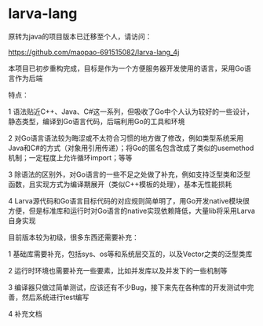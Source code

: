 larva-lang
==========

原转为java的项目版本已迁移至个人，请访问：

<https://github.com/maopao-691515082/larva-lang_4j>

本项目已初步重构完成，目标是作为一个方便服务器开发使用的语言，采用Go语言作为后端

特点：

1 语法贴近C++、Java、C#这一系列，但吸收了Go中个人认为较好的一些设计，静态类型，编译到Go语言代码，后端利用Go的工具和环境

2 对Go语言语法较为晦涩或不太符合习惯的地方做了修改，例如类型系统采用Java和C#的方式（对象用引用传递）；将Go的匿名包含改成了类似的usemethod机制；一定程度上允许循环import；等等

3 除语法的区别外，对Go语言的一些不足之处做了补充，例如支持泛型类和泛型函数，且实现方式为编译期展开（类似C++模板的处理），基本无性能损耗

4 Larva源代码和Go语言目标代码的对应规则简单明了，用Go开发native模块很方便，但是标准库和运行时对Go语言的native实现依赖降低，大量lib将采用Larva自身实现

目前版本较为初级，很多东西还需要补充：

1 基础库需要补充，包括sys、os等和系统层交互的，以及Vector之类的泛型类库

2 运行时环境也需要补充一些要素，比如并发库以及并发下的一些机制等

3 编译器只做过简单测试，应该还有不少Bug，接下来先在各种库的开发测试中完善，然后系统进行test编写

4 补充文档
